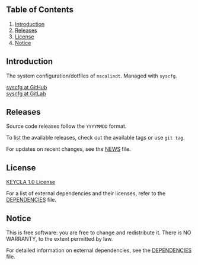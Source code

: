 ## Table of Contents

1. [Introduction](#introduction)
2. [Releases](#releases)
3. [License](#license)
4. [Notice](#notice)

## Introduction

The system configuration/dotfiles of `mscalindt`. Managed with `syscfg`.

[syscfg at GitHub](https://github.com/mscalindt/syscfg)\
[syscfg at GitLab](https://gitlab.com/mscalindt/syscfg)

## Releases

Source code releases follow the `YYYYMMDD` format.

To list the available releases, check out the available tags or use `git tag`.

For updates on recent changes, see the [NEWS](NEWS) file.

## License

[KEYCLA 1.0 License](LICENSE)

For a list of external dependencies and their licenses,
refer to the [DEPENDENCIES](DEPENDENCIES) file.

## Notice

This is free software: you are free to change and redistribute it.
There is NO WARRANTY, to the extent permitted by law.

For detailed information on external dependencies,
see the [DEPENDENCIES](DEPENDENCIES) file.
